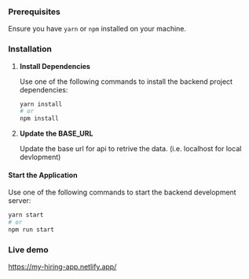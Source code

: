 ### Prerequisites

Ensure you have `yarn` or `npm` installed on your machine.

### Installation

1. **Install Dependencies**

   Use one of the following commands to install the backend project dependencies:

   ```bash
   yarn install
   # or
   npm install
   ```

2. **Update the BASE_URL**

   Update the base url for api to retrive the data. (i.e. localhost for local devlopment)

#### Start the Application

Use one of the following commands to start the backend development server:

```bash
yarn start
# or
npm run start
```
### Live demo
https://my-hiring-app.netlify.app/
